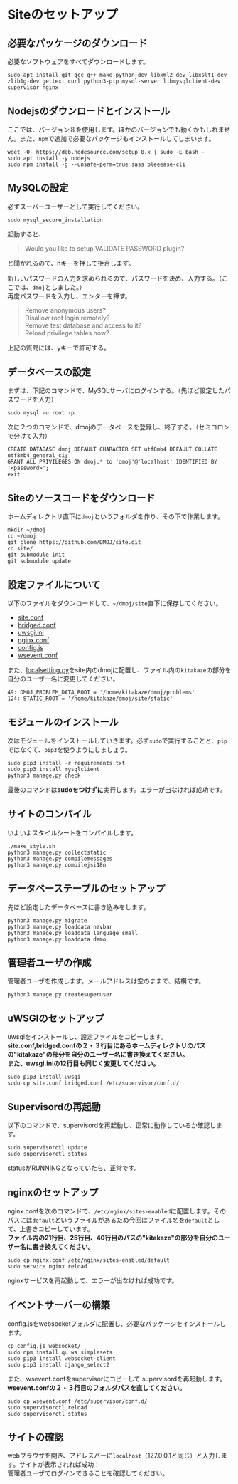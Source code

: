 # Siteのセットアップ
## 必要なパッケージのダウンロード
必要なソフトウェアをすべてダウンロードします。
```
sudo apt install git gcc g++ make python-dev libxml2-dev libxslt1-dev zlib1g-dev gettext curl python3-pip mysql-server libmysqlclient-dev supervisor nginx
```
## Nodejsのダウンロードとインストール
ここでは、バージョン８を使用します。ほかのバージョンでも動くかもしれません。また、`npm`で追加で必要なパッケージもインストールしてしまいます。
```
wget -O- https://deb.nodesource.com/setup_8.x | sudo -E bash -
sudo apt install -y nodejs
sudo npm install -g --unsafe-perm=true sass pleeease-cli
```

## MySQLの設定
必ずスーパーユーザーとして実行してください。
```
sudo mysql_secure_installation
``` 
起動すると、
> Would you like to setup VALIDATE PASSWORD plugin?

と聞かれるので、nキーを押して拒否します。 

新しいパスワードの入力を求められるので、パスワードを決め、入力する。（ここでは、`dmoj`としました。）  
再度パスワードを入力し、エンターを押す。
> Remove anonymous users?  
Disallow root login remotely?  
Remove test database and access to it?  
Reload privilege tables now?  

上記の質問には、yキーで許可する。

## データベースの設定
まずは、下記のコマンドで、MySQLサーバにログインする。（先ほど設定したパスワードを入力）
```
sudo mysql -u root -p
```
次に２つのコマンドで、dmojのデータベースを登録し、終了する。（セミコロンで分けて入力）
```
CREATE DATABASE dmoj DEFAULT CHARACTER SET utf8mb4 DEFAULT COLLATE utf8mb4_general_ci;
GRANT ALL PRIVILEGES ON dmoj.* to 'dmoj'@'localhost' IDENTIFIED BY '<password>';
exit
```

## Siteのソースコードをダウンロード
ホームディレクトリ直下に`dmoj`というフォルダを作り、その下で作業します。
```
mkdir ~/dmoj
cd ~/dmoj
git clone https://github.com/DMOJ/site.git
cd site/
git submodule init
git submodule update
```

## 設定ファイルについて
以下のファイルをダウンロードして、`~/dmoj/site`直下に保存してください。
- [site.conf](https://raw.githubusercontent.com/kitakaze0804/DMOJ-Setting/master/setting-files/site.conf)
- [bridged.conf](https://raw.githubusercontent.com/kitakaze0804/DMOJ-Setting/master/setting-files/bridged.conf)
- [uwsgi.ini](https://raw.githubusercontent.com/kitakaze0804/DMOJ-Setting/master/setting-files/uwsgi.ini)
- [nginx.conf](https://raw.githubusercontent.com/kitakaze0804/DMOJ-Setting/master/setting-files/nginx.conf)
- [config.js](https://raw.githubusercontent.com/kitakaze0804/DMOJ-Setting/master/setting-files/config.js)
- [wsevent.conf](https://raw.githubusercontent.com/kitakaze0804/DMOJ-Setting/master/setting-files/wsevent.conf)

また、[localsetting.py](https://raw.githubusercontent.com/kitakaze0804/DMOJ-Setting/master/setting-files/localsetting.py)をsite内のdmojに配置し、ファイル内の`kitakaze`の部分を自分のユーザー名に変更してください。
```
49: DMOJ_PROBLEM_DATA_ROOT = '/home/kitakaze/dmoj/problems'
124: STATIC_ROOT = '/home/kitakaze/dmoj/site/static'
```
## モジュールのインストール
次はモジュールをインストールしていきます。必ず`sudo`で実行することと、`pip`ではなくて、`pip3`を使うようにしましょう。
```
sudo pip3 install -r requirements.txt
sudo pip3 install mysqlclient
python3 manage.py check
```
最後のコマンドは**sudoをつけずに**実行します。エラーが出なければ成功です。

## サイトのコンパイル
いよいよスタイルシートをコンパイルします。
```
./make_style.sh 
python3 manage.py collectstatic
python3 manage.py compilemessages
python3 manage.py compilejsi18n
```

## データベーステーブルのセットアップ
先ほど設定したデータベースに書き込みをします。
```
python3 manage.py migrate
python3 manage.py loaddata navbar
python3 manage.py loaddata language_small
python3 manage.py loaddata demo
```

## 管理者ユーザの作成
管理者ユーザを作成します。メールアドレスは空のままで、結構です。
```
python3 manage.py createsuperuser
```

## uWSGIのセットアップ
uwsgiをインストールし、設定ファイルをコピーします。  
**site.conf,bridged.confの２・３行目にあるホームディレクトリのパスの"kitakaze"の部分を自分のユーザー名に書き換えてください。**  
**また、uwsgi.iniの12行目も同じく変更してください。**
```
sudo pip3 install uwsgi
sudo cp site.conf bridged.conf /etc/supervisor/conf.d/
```

## Supervisordの再起動
以下のコマンドで、supervisordを再起動し、正常に動作しているか確認します。  
```
sudo supervisorctl update
sudo supervisorctl status
```
statusがRUNNINGとなっていたら、正常です。

## nginxのセットアップ
nginx.confを次のコマンドで、`/etc/nginx/sites-enabled`に配置します。そのパスには`default`というファイルがあるため今回はファイル名を`default`として、上書きコピーしています。  
**ファイル内の21行目、25行目、40行目のパスの"kitakaze"の部分を自分のユーザー名に書き換えてください。**

```
sudo cp nginx.conf /etc/nginx/sites-enabled/default
sudo service nginx reload
```
nginxサービスを再起動して、エラーが出なければ成功です。

## イベントサーバーの構築
config.jsをwebsocketフォルダに配置し、必要なパッケージをインストールします。
```
cp config.js websocket/
sudo npm install qu ws simplesets
sudo pip3 install websocket-client
sudo pip3 install django_select2
```
また、wsevent.confをsupervisorにコピーして supervisordを再起動します。  
**wsevent.confの２・３行目のフォルダパスを直してください。**
```
sudo cp wsevent.conf /etc/supervisor/conf.d/
sudo supervisorctl reload
sudo supervisorctl status
```

## サイトの確認
webブラウザを開き、アドレスバーに`localhost`（127.0.0.1と同じ）と入力します。サイトが表示されれば成功！  
管理者ユーザでログインできることを確認してください。